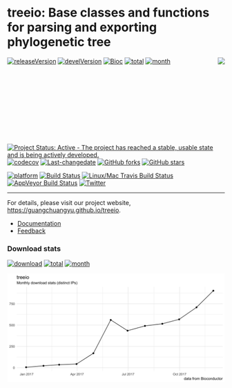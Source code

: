 <!-- README.md is generated from README.Rmd. Please edit that file -->
treeio: Base classes and functions for parsing and exporting phylogenetic tree
==============================================================================

<img src="https://raw.githubusercontent.com/Bioconductor/BiocStickers/master/treeio/treeio.png" height="200" align="right" />

[![releaseVersion](https://img.shields.io/badge/release%20version-1.2.1-green.svg?style=flat)](https://bioconductor.org/packages/treeio) [![develVersion](https://img.shields.io/badge/devel%20version-1.3.10-green.svg?style=flat)](https://github.com/guangchuangyu/treeio) [![Bioc](http://www.bioconductor.org/shields/years-in-bioc/treeio.svg)](https://www.bioconductor.org/packages/devel/bioc/html/treeio.html#since) [![total](https://img.shields.io/badge/downloads-4757/total-blue.svg?style=flat)](https://bioconductor.org/packages/stats/bioc/treeio) [![month](https://img.shields.io/badge/downloads-903/month-blue.svg?style=flat)](https://bioconductor.org/packages/stats/bioc/treeio)

[![Project Status: Active - The project has reached a stable, usable state and is being actively developed.](http://www.repostatus.org/badges/latest/active.svg)](http://www.repostatus.org/#active) [![codecov](https://codecov.io/gh/GuangchuangYu/treeio/branch/master/graph/badge.svg)](https://codecov.io/gh/GuangchuangYu/treeio) [![Last-changedate](https://img.shields.io/badge/last%20change-2017--12--15-green.svg)](https://github.com/GuangchuangYu/treeio/commits/master) [![GitHub forks](https://img.shields.io/github/forks/GuangchuangYu/treeio.svg)](https://github.com/GuangchuangYu/treeio/network) [![GitHub stars](https://img.shields.io/github/stars/GuangchuangYu/treeio.svg)](https://github.com/GuangchuangYu/treeio/stargazers)

[![platform](http://www.bioconductor.org/shields/availability/devel/treeio.svg)](https://www.bioconductor.org/packages/devel/bioc/html/treeio.html#archives) [![Build Status](http://www.bioconductor.org/shields/build/devel/bioc/treeio.svg)](https://bioconductor.org/checkResults/devel/bioc-LATEST/treeio/) [![Linux/Mac Travis Build Status](https://img.shields.io/travis/GuangchuangYu/treeio/master.svg?label=Mac%20OSX%20%26%20Linux)](https://travis-ci.org/GuangchuangYu/treeio) [![AppVeyor Build Status](https://img.shields.io/appveyor/ci/Guangchuangyu/treeio/master.svg?label=Windows)](https://ci.appveyor.com/project/GuangchuangYu/treeio) [![Twitter](https://img.shields.io/twitter/url/https/github.com/GuangchuangYu/treeio.svg?style=social)](https://twitter.com/intent/tweet?hashtags=treeio&url=http://onlinelibrary.wiley.com/doi/10.1111/2041-210X.12628/abstract&screen_name=guangchuangyu)

------------------------------------------------------------------------

For details, please visit our project website, <https://guangchuangyu.github.io/treeio>.

-   [Documentation](https://guangchuangyu.github.io/treeio/documentation/)
-   [Feedback](https://guangchuangyu.github.io/treeio/#feedback)

### Download stats

[![download](http://www.bioconductor.org/shields/downloads/treeio.svg)](https://bioconductor.org/packages/stats/bioc/treeio) [![total](https://img.shields.io/badge/downloads-4757/total-blue.svg?style=flat)](https://bioconductor.org/packages/stats/bioc/treeio) [![month](https://img.shields.io/badge/downloads-903/month-blue.svg?style=flat)](https://bioconductor.org/packages/stats/bioc/treeio)

<img src="docs/images/dlstats.png" width="890"/>

